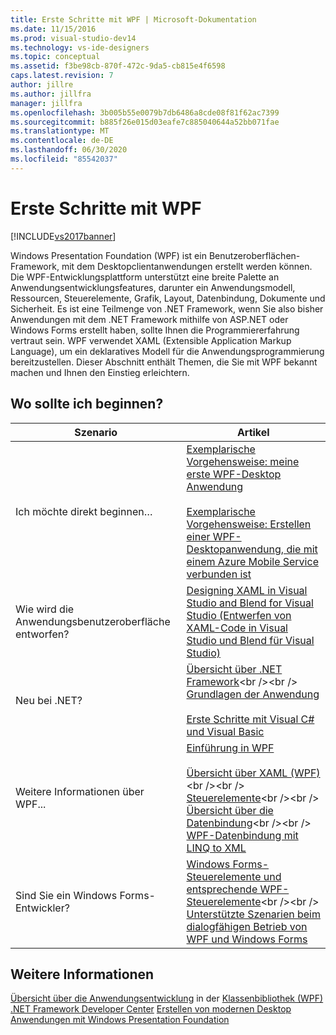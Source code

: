 ```yaml
---
title: Erste Schritte mit WPF | Microsoft-Dokumentation
ms.date: 11/15/2016
ms.prod: visual-studio-dev14
ms.technology: vs-ide-designers
ms.topic: conceptual
ms.assetid: f3be98cb-870f-472c-9da5-cb815e4f6598
caps.latest.revision: 7
author: jillre
ms.author: jillfra
manager: jillfra
ms.openlocfilehash: 3b005b55e0079b7db6486a8cde08f81f62ac7399
ms.sourcegitcommit: b885f26e015d03eafe7c885040644a52bb071fae
ms.translationtype: MT
ms.contentlocale: de-DE
ms.lasthandoff: 06/30/2020
ms.locfileid: "85542037"
---
```

# <a name="getting-started-with-wpf"></a>Erste Schritte mit WPF
[!INCLUDE[vs2017banner](../includes/vs2017banner.md)]

Windows Presentation Foundation (WPF) ist ein Benutzeroberflächen-Framework, mit dem Desktopclientanwendungen erstellt werden können. Die WPF-Entwicklungsplattform unterstützt eine breite Palette an Anwendungsentwicklungsfeatures, darunter ein Anwendungsmodell, Ressourcen, Steuerelemente, Grafik, Layout, Datenbindung, Dokumente und Sicherheit. Es ist eine Teilmenge von .NET Framework, wenn Sie also bisher Anwendungen mit dem .NET Framework mithilfe von ASP.NET oder Windows Forms erstellt haben, sollte Ihnen die Programmiererfahrung vertraut sein. WPF verwendet XAML (Extensible Application Markup Language), um ein deklaratives Modell für die Anwendungsprogrammierung bereitzustellen. Dieser Abschnitt enthält Themen, die Sie mit WPF bekannt machen und Ihnen den Einstieg erleichtern.

## <a name="where-should-i-start"></a>Wo sollte ich beginnen?

|Szenario|Artikel|
|-|-|
|Ich möchte direkt beginnen…|[Exemplarische Vorgehensweise: meine erste WPF-Desktop Anwendung](../designers/walkthrough-my-first-wpf-desktop-application2.md)<br /><br /> [Exemplarische Vorgehensweise: Erstellen einer WPF-Desktopanwendung, die mit einem Azure Mobile Service verbunden ist](../designers/walkthrough-create-a-wpf-desktop-application-connected-to-an-azure-mobile-service.md)|
|Wie wird die Anwendungsbenutzeroberfläche entworfen?|[Designing XAML in Visual Studio and Blend for Visual Studio (Entwerfen von XAML-Code in Visual Studio und Blend für Visual Studio)](../designers/designing-xaml-in-visual-studio.md)|
|Neu bei .NET?|[Übersicht über .NET Framework](https://msdn.microsoft.com/library/zw4w595w\(v=vs.140\).aspx)<br /><br /> [Grundlagen der Anwendung](https://msdn.microsoft.com/library/653da4ba-3752-4d1f-a08a-de017dc86ecc)<br /><br /> [Erste Schritte mit Visual C# und Visual Basic](https://msdn.microsoft.com/library/dd492171\(v=vs.140\).aspx)|
|Weitere Informationen über WPF...|[Einführung in WPF](../designers/introduction-to-wpf.md)<br /><br /> [Übersicht über XAML (WPF)](https://msdn.microsoft.com/library/ms752059\(v=vs.100\).aspx)<br /><br /> [Steuerelemente](https://msdn.microsoft.com/library/bb613551\(v=vs.100\).aspx)<br /><br /> [Übersicht über die Datenbindung](https://msdn.microsoft.com/library/ms752347\(v=vs.100\).aspx)<br /><br /> [WPF-Datenbindung mit LINQ to XML](../designers/wpf-data-binding-with-linq-to-xml.md)|
|Sind Sie ein Windows Forms-Entwickler?|[Windows Forms-Steuerelemente und entsprechende WPF-Steuerelemente](https://msdn.microsoft.com/library/ms750559\(v=vs.100\).aspx)<br /><br /> [Unterstützte Szenarien beim dialogfähigen Betrieb von WPF und Windows Forms](https://msdn.microsoft.com/library/ms751797\(v=vs.100\).aspx)|

## <a name="see-also"></a>Weitere Informationen
 [Übersicht über die Anwendungsentwicklung](https://msdn.microsoft.com/library/bb613549\(v=vs.100\).aspx) in der [Klassenbibliothek (WPF)](https://msdn.microsoft.com/library/ms753307\(v=vs.100\).aspx) [.NET Framework Developer Center](https://dotnet.microsoft.com/) [Erstellen von modernen Desktop Anwendungen mit Windows Presentation Foundation](../designers/create-modern-desktop-applications-with-windows-presentation-foundation.md)
